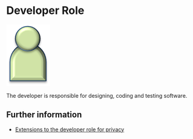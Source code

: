 <!-- SPDX-License-Identifier: CC-BY-4.0 -->
<!-- Copyright Contributors to the ODPi Data Governance project. -->

# Developer Role

![Icon](developer-role.png)

The developer is responsible for designing, coding and testing software.

## Further information

* [Extensions to the developer role for privacy](../../data-privacy-pack/role-extensions-for-privacy.md)
